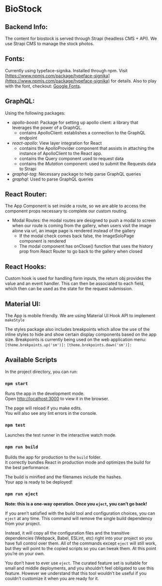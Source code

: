 # BioStock

## Backend Info:
The content for biostock is served through Strapi (headless CMS + API).  We use Strapi CMS to manage the stock photos. 


## Fonts:
Currently using typeface-signika.  Installed through npm.  Visit [https://www.npmjs.com/package/typeface-signika](https://www.npmjs.com/package/typeface-signika) for details.  Also to play with the font, checkout: [Google Fonts](https://fonts.google.com/specimen/Signika).

## GraphQL:
Using the following packages:
- *apollo-boost*: Package for setting up apollo client: a library that leverages the power of a GraphQL.
    - contains ApolloClient: establishes a connection to the GraphQL endpoint
- *react-apollo*: View layer integration for React
    - contains the ApolloProvider component that assists in attaching the instance of ApolloClient to the React app.
    - contains the Query component used to request data
    - contains the *Mutation* component: used to submit the Requests data to Strapi
- *graphql-tag*: Necessary package to help parse GraphQL queries
- *graphql*: Used to parse GraphQL queries


## React Router:
The App Component is set inside a route, so we are able to access the component props necessary to complete our custom routing.

- Modal Routes: the modal routes are designed to push a modal to screen when our route is coming from the gallery, when users visit the image alone via url, an image page is rendered instead of the gallery
    - If the modal check comes back false, the ImageSoloPage component is rendered
    - The modal component has onClose() function that uses the history prop from React Router to go back to the gallery when closed

## React Hooks:
Custom hook is used for handling form inputs, the return obj provides the value and an event handler.  This can then be associated to each field, which then can be used as the state for the request submission.

## Material UI:
The App is mobile friendly.  We are using Material UI Hook API to implement ```makeStyle``` 

The styles package also includes breakpoints which allow the use of the inline styles to hide and show certain display components based on the app size.  Breakpoints is currently being used on the web application menu:
```[theme.brekpoints.up('sm')]:```
```[theme.brekpoints.down('sm')]:```
## Available Scripts

In the project directory, you can run:

### `npm start`

Runs the app in the development mode.<br>
Open [http://localhost:3000](http://localhost:3000) to view it in the browser.

The page will reload if you make edits.<br>
You will also see any lint errors in the console.

### `npm test`

Launches the test runner in the interactive watch mode.<br>

### `npm run build`

Builds the app for production to the `build` folder.<br>
It correctly bundles React in production mode and optimizes the build for the best performance.

The build is minified and the filenames include the hashes.<br>
Your app is ready to be deployed!

### `npm run eject`

**Note: this is a one-way operation. Once you `eject`, you can’t go back!**

If you aren’t satisfied with the build tool and configuration choices, you can `eject` at any time. This command will remove the single build dependency from your project.

Instead, it will copy all the configuration files and the transitive dependencies (Webpack, Babel, ESLint, etc) right into your project so you have full control over them. All of the commands except `eject` will still work, but they will point to the copied scripts so you can tweak them. At this point you’re on your own.

You don’t have to ever use `eject`. The curated feature set is suitable for small and middle deployments, and you shouldn’t feel obligated to use this feature. However we understand that this tool wouldn’t be useful if you couldn’t customize it when you are ready for it.


